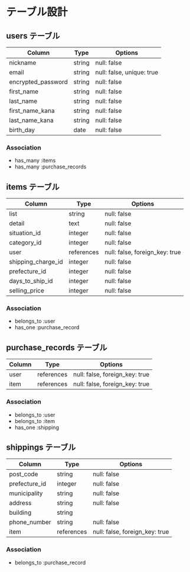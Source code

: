 # テーブル設計

## users テーブル

| Column             | Type   | Options     |
| ------------------ | ------ | ----------- |
| nickname           | string | null: false |
| email              | string | null: false, unique: true |
| encrypted_password | string | null: false |
| first_name         | string | null: false |
| last_name          | string | null: false |
| first_name_kana    | string | null: false |
| last_name_kana     | string | null: false |
| birth_day          | date   |  null: false |

### Association

- has_many :items
- has_many :purchase_records

## items テーブル

| Column              | Type        | Options                        |
| ----------          |  ---------- | -------------------------------|
| list                | string      | null: false                    |
| detail              | text        | null: false                    |
| situation_id        | integer     | null: false                    |
| category_id         | integer     | null: false                    |
| user                | references  | null: false, foreign_key: true |
| shipping_charge_id  | integer     | null: false                    |
| prefecture_id       | integer     | null: false                    |
| days_to_ship_id     | integer     | null: false                    | 
| selling_price       | integer     | null: false                    | 

### Association

- belongs_to :user
- has_one :purchase_record


## purchase_records テーブル

| Column       | Type       | Options                        |
| ------------ | ---------- | ------------------------------ |
| user         | references | null: false, foreign_key: true |
| item         | references | null: false, foreign_key: true |

### Association

- belongs_to :user
- belongs_to :item
- has_one :shipping


## shippings テーブル

| Column          | Type       | Options                        |
| ------------    | ---------- | ------------------------------ |
| post_code       | string     | null: false |
| prefecture_id   | integer    | null: false |
| municipality    | string     | null: false |
| address         | string     | null: false |
| building        | string     |             |
| phone_number    | string     | null: false |
| item            | references | null: false, foreign_key: true |

### Association

- belongs_to :purchase_record